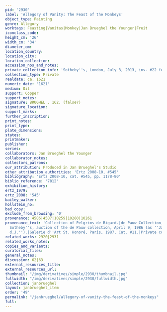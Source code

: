 ```yaml
---
pid: '2930'
label: 'Allegory of Vanity: The Feast of the Monkeys'
object_type: Painting
genre: Allegory
worktags: Feasting|Vanitas|Monkey|Jan Brueghel the Younger|Fruit
iconclass_code:
height_cm: '26'
width_cm: '34'
diameter_cm:
location_country:
location_city:
location_collection:
accession_nos_and_notes:
private_collection_info: 'Sotheby''s, London, July 3, 2013, inv. #22 for 602,500 GBP'
collection_type: Private
realdate: ca. 1621
numeric_date: '1621'
medium: Oil
support: Copper
support_notes:
signature: BRUGHEL . 162. (false?)
signature_location:
support_marks:
further_inscription:
print_notes:
print_type:
plate_dimensions:
states:
printmaker:
publisher:
series:
collaborators: Jan Brueghel the Younger
collaborator_notes:
collectors_patrons:
our_attribution: Produced in Jan Brueghel's Studio
other_attribution_authorities: 'Ertz 2008-10, #545'
bibliography: 'Ertz 2008-10, cat. #545, pp. 1178-80'
biblio_reference: '7812'
exhibition_history:
ertz_1979:
ertz_2008: '545'
bailey_walker:
hollstein_no:
bad_copy:
exclude_from_browsing: '0'
provenance: 4586|4587|10259|10260|10261
provenance_text: 'Collection of Pelgrims de Bigard.|de Pauw Collection, Brussels.|London,
  Sotheby''s, auction of the de Pauw collection, April 9, 1986 (as ''Jan Brueghel
  d.J.'').|Galerie d''Art St. Honoré, Paris, 1987, Cat. #11.|Private collection'
related_works: 2920|2931
related_works_notes:
copies_and_variants:
curatorial_files:
general_notes:
discussion: 62|63
external_resources_title:
external_resources_url:
thumbnail: "/img/derivatives/simple/2930/thumbnail.jpg"
fullwidth: "/img/derivatives/simple/2930/fullwidth.jpg"
collection: janbrueghel
layout: janbrueghel_item
order: '49'
permalink: "/janbrueghel/allegory-of-vanity-the-feast-of-the-monkeys"
full:
---
```

